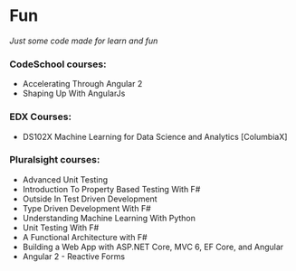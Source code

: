 # Fun
_Just some code made for learn and fun_

### CodeSchool courses:
* Accelerating Through Angular 2
* Shaping Up With AngularJs

### EDX Courses:
* DS102X Machine Learning for Data Science and Analytics [ColumbiaX]

### Pluralsight courses:  
* Advanced Unit Testing
* Introduction To Property Based Testing With F#
* Outside In Test Driven Development
* Type Driven Development With F#
* Understanding Machine Learning With Python
* Unit Testing With F#
* A Functional Architecture with F#
* Building a Web App with ASP.NET Core, MVC 6, EF Core, and Angular
* Angular 2 - Reactive Forms

